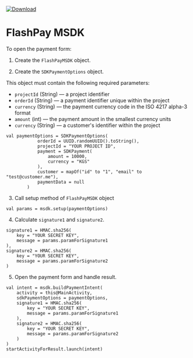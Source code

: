 [![Download](https://maven-badges.herokuapp.com/maven-central/kg.flashpay/msdk-android/badge.svg) ](https://maven-badges.herokuapp.com/maven-central/kg.flashpay/msdk-android/badge.svg)


# FlashPay MSDK

To open the payment form:
1. Create the `FlashPayMSDK` object.

2. Create the `SDKPaymentOptions` object.

This object must contain the following required parameters:

- `projectId`  (String) — a project identifier 
- `orderId`  (String) — a payment identifier unique within the project
- `currency`  (String) — the payment currency code in the ISO 4217 alpha-3 format
- `amount`  (int) — the payment amount in the smallest currency units
- `currency`  (String) — a customer's identifier within the project

```
val paymentOptions = SDKPaymentOptions(
            orderId = UUID.randomUUID().toString(),
            projectId = "YOUR PROJECT ID",
            payment = SDKPayment(
                amount = 10000,
                currency = "KGS"
            ),
            customer = mapOf("id" to "1", "email" to "test@customer.me"),
            paymentData = null
        )
```
3. Call setup method of `FlashPayMSDK` object
```
val params = msdk.setup(paymentOptions)
```

4. Calculate `signature1` and `signature2`.
```
signature1 = HMAC.sha256(
    key = "YOUR SECRET KEY",
    message = params.paramForSignature1
),
signature2 = HMAC.sha256(
    key = "YOUR SECRET KEY",
    message = params.paramForSignature2
)
```

5. Open the payment form and handle result.

```
val intent = msdk.buildPaymentIntent(
    activity = this@MainActivity,
    sdkPaymentOptions = paymentOptions,
    signature1 = HMAC.sha256(
        key = "YOUR SECRET KEY",
        message = params.paramForSignature1
    ),
    signature2 = HMAC.sha256(
        key = "YOUR SECRET KEY",
        message = params.paramForSignature2
    )
)
startActivityForResult.launch(intent)
```
